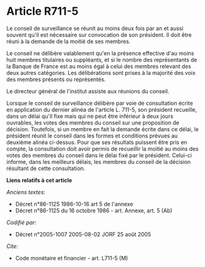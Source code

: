 # Article R711-5

Le conseil de surveillance se réunit au moins deux fois par an et aussi souvent qu'il est nécessaire sur convocation de son
président. Il doit être réuni à la demande de la moitié de ses membres.

Le conseil ne délibère valablement qu'en la présence effective d'au moins huit membres titulaires ou suppléants, et si le
nombre des représentants de la Banque de France est au moins égal à celui des membres relevant des deux autres catégories.
Les délibérations sont prises à la majorité des voix des membres présents ou représentés.

Le directeur général de l'institut assiste aux réunions du conseil.

Lorsque le conseil de surveillance délibère par voie de consultation écrite en application du dernier alinéa de l'article L.
711-5, son président recueille, dans un délai qu'il fixe mais qui ne peut être inférieur à deux jours ouvrables, les votes
des membres du conseil sur une proposition de décision. Toutefois, si un membre en fait la demande écrite dans ce délai, le
président réunit le conseil dans les formes et conditions prévues au deuxième alinéa ci-dessus. Pour que ses résultats
puissent être pris en compte, la consultation doit avoir permis de recueillir la moitié au moins des votes des membres du
conseil dans le délai fixé par le président. Celui-ci informe, dans les meilleurs délais, les membres du conseil de la
décision résultant de cette consultation.

**Liens relatifs à cet article**

_Anciens textes_:

  - Décret n°86-1125 1986-10-16 art 5 de l'annexe
  - Décret n°86-1125 du 16 octobre 1986 - art. Annexe, art. 5 (Ab)

_Codifié par_:

  - Décret n°2005-1007 2005-08-02 JORF 25 août 2005

_Cite_:

  - Code monétaire et financier - art. L711-5 (M)
